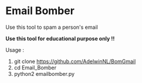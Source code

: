 # Email Bomber

Use this tool to spam a person's email

<b> Use this tool for educational purpose only !! </b>

Usage : 

1) git clone https://github.com/AdelwinNL/BomGmail
2) cd Email_Bomber
3) python2 emailbomber.py


